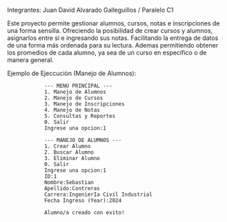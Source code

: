 Integrantes: Juan David Alvarado Galleguillos / Paralelo C1

Este proyecto permite gestionar alumnos, cursos, notas e inscripciones de una forma sensilla. Ofreciendo la 
posibilidad de crear cursos y alumnos, asignarlos entre si e ingresando sus notas. Facilitando la entrega de 
datos de una forma más ordenada para su lectura. Ademas permitiendo obtener los promedios de cada alumno, ya 
sea de un curso en específico o de manera general.

Ejemplo de Ejeccución (Manejo de Alumnos):

                --- MENU PRINCIPAL ---
                1. Manejo de Alumnos
                2. Manejo de Cursos
                3. Manejo de Inscripciones
                4. Manejo de Notas
                5. Consultas y Reportes
                0. Salir
                Ingrese una opcion:1
                
                --- MANEJO DE ALUMNOS ---
                1. Crear Alumno
                2. Buscar Alumno
                3. Eliminar Alumno
                0. Salir
                Ingrese una opcion:1
                ID:1
                Nombre:Sebastian
                Apellido:Contreras
                Carrera:IngenierIa Civil Industrial
                Fecha Ingreso (Year):2024
                
                Alumno/a creado con exito!
